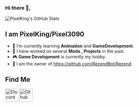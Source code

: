 ### Hi there 👋, 

![PixelKing's GitHub Stats](https://github-readme-stats.vercel.app/api/?username=pixeldev990&show_icons=true&title_color=fff&icon_color=79ff97&text_color=9f9f9f&bg_color=151515)

## **I am PixelKing/Pixel3090**
- 🌱 I’m currently learning **Animation** and **GameDevelopment**.
- 🔧 I have worked on several **Mods , Projects** in the past.
- 🎮 **Game Development** is currently my hobby.
- 🤖 I am the owner of https://github.com/RezendBot/Rezend.
<!--
**PixelDev990/PixelDev990** is a ✨ _special_ ✨ repository because its `README.md` (this file) appears on your GitHub profile.

Here are some ideas to get you started:

- 🔭 I’m currently working on ...
- 🌱 I’m currently learning ...
- 👯 I’m looking to collaborate on ...
- 🤔 I’m looking for help with ...
- 💬 Ask me about ...
- 📫 How to reach me: ...
- 😄 Pronouns: ...
- ⚡ Fun fact: ...
-->
## Find Me

<div style="display-flex">
<a href="https://discord.com/users/888311089962561556"> <img align="left" width="43px" src="https://user-images.githubusercontent.com/82509942/138594039-ba5ffdd8-1c3c-49c2-a799-a32263f8429b.png" title="Discord"/></a>
<a href="https://github.com/PixelDev990"> <img align="left" width="43px" src="https://user-images.githubusercontent.com/82509942/138595449-cd722c73-b02b-4390-810d-cd1b3fa5905f.png" title="Github"/> </a><br>
</div>&nbsp;

&nbsp;
